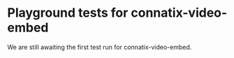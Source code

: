 # Playground tests for connatix-video-embed
We are still awaiting the first test run for connatix-video-embed.
